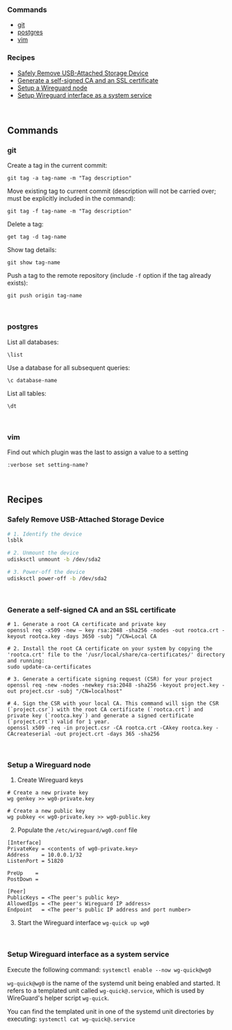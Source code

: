 ### Commands
- [git](#git)
- [postgres](#postgres)
- [vim](#vim)

### Recipes
- [Safely Remove USB-Attached Storage Device](#safely-remove-usb-attached-storage-device)
- [Generate a self-signed CA and an SSL certificate](#generate-a-self-signed-ca-and-an-ssl-certificate)
- [Setup a Wireguard node](setup-a-wireguard-node)
- [Setup Wireguard interface as a system service](setup-wireguard-interface-as-a-system-service)

<br />

## Commands
### git
Create a tag in the current commit:
```shell
git tag -a tag-name -m "Tag description"
```

Move existing tag to current commit (description will not be carried over; must be explicitly included in the command):
```shell
git tag -f tag-name -m "Tag description"
```

Delete a tag:
```shell
get tag -d tag-name
```

Show tag details:
```shell
git show tag-name
```


Push a tag to the remote repository (include `-f` option if the tag already exists):
```shell
git push origin tag-name
```

</br>

### postgres
List all databases:
```shell
\list
```
Use a database for all subsequent queries:
```shell
\c database-name
```
List all tables:
```shell
\dt
```

</br>

### vim
Find out which plugin was the last to assign a value to a setting

```vim
:verbose set setting-name?
```

</br>

## Recipes
### Safely Remove USB-Attached Storage Device

```bash
# 1. Identify the device
lsblk

# 2. Unmount the device
udisksctl unmount -b /dev/sda2

# 3. Power-off the device
udisksctl power-off -b /dev/sda2
```

</br>

### Generate a self-signed CA and an SSL certificate

```shell
# 1. Generate a root CA certificate and private key
openssl req -x509 -new – key rsa:2048 -sha256 -nodes -out rootca.crt -keyout rootca.key -days 3650 -subj “/CN=Local CA

# 2. Install the root CA certificate on your system by copying the 'rootca.crt' file to the '/usr/local/share/ca-certificates/' directory and running:
sudo update-ca-certificates

# 3. Generate a certificate signing request (CSR) for your project
openssl req -new -nodes -newkey rsa:2048 -sha256 -keyout project.key -out project.csr -subj "/CN=localhost"

# 4. Sign the CSR with your local CA. This command will sign the CSR (`project.csr`) with the root CA certificate (`rootca.crt`) and private key (`rootca.key`) and generate a signed certificate (`project.crt`) valid for 1 year.
openssl x509 -req -in project.csr -CA rootca.crt -CAkey rootca.key -CAcreateserial -out project.crt -days 365 -sha256
```

</br>

### Setup a Wireguard node
1. Create Wireguard keys
```shell
# Create a new private key
wg genkey >> wg0-private.key

# Create a new public key
wg pubkey << wg0-private.key >> wg0-public.key
```

2. Populate the `/etc/wireguard/wg0.conf` file
```init
[Interface]
PrivateKey = <contents of wg0-private.key>
Address    = 10.0.0.1/32
ListenPort = 51820

PreUp    = 
PostDown = 

[Peer]
PublicKeys = <The peer's public key>
AllowedIps = <The peer's Wireguard IP address>
Endpoint   = <The peer's public IP address and port number>
```

3. Start the Wireguard interface
`wg-quick up wg0`

</br>

### Setup Wireguard interface as a system service
Execute the following command:
`systemctl enable --now wg-quick@wg0`

`wg-quick@wg0` is the name of the systemd unit being enabled and started. It refers to a templated unit called `wg-quick@.service`, which is used by WireGuard's helper script `wg-quick`.

You can find the templated unit in one of the systemd unit directories by executing:
`systemctl cat wg-quick@.service`
